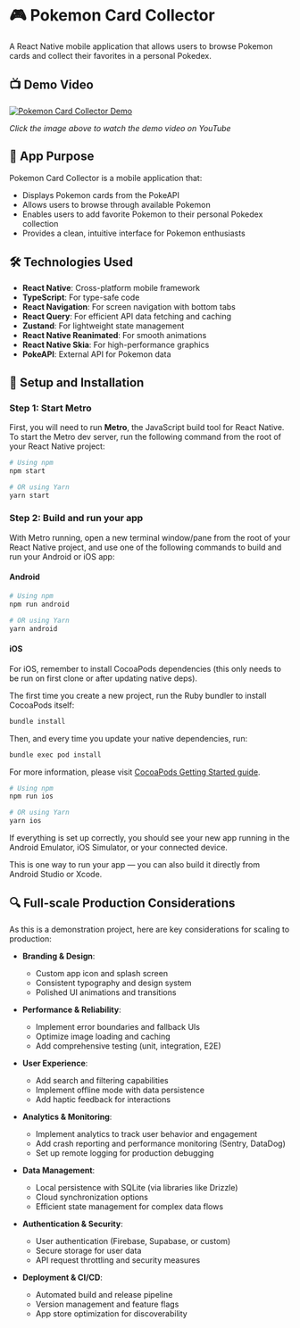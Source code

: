 # 🎮 Pokemon Card Collector

A React Native mobile application that allows users to browse Pokemon cards and collect their favorites in a personal Pokedex.

## 📺 Demo Video

[![Pokemon Card Collector Demo](https://img.youtube.com/vi/unNdPH0L3j0/0.jpg)](https://youtu.be/unNdPH0L3j0)

_Click the image above to watch the demo video on YouTube_

## 📱 App Purpose

Pokemon Card Collector is a mobile application that:

- Displays Pokemon cards from the PokeAPI
- Allows users to browse through available Pokemon
- Enables users to add favorite Pokemon to their personal Pokedex collection
- Provides a clean, intuitive interface for Pokemon enthusiasts

## 🛠️ Technologies Used

- **React Native**: Cross-platform mobile framework
- **TypeScript**: For type-safe code
- **React Navigation**: For screen navigation with bottom tabs
- **React Query**: For efficient API data fetching and caching
- **Zustand**: For lightweight state management
- **React Native Reanimated**: For smooth animations
- **React Native Skia**: For high-performance graphics
- **PokeAPI**: External API for Pokemon data

## 🚀 Setup and Installation

### Step 1: Start Metro

First, you will need to run **Metro**, the JavaScript build tool for React Native.
To start the Metro dev server, run the following command from the root of your React Native project:

```sh
# Using npm
npm start

# OR using Yarn
yarn start
```

### Step 2: Build and run your app

With Metro running, open a new terminal window/pane from the root of your React Native project, and use one of the following commands to build and run your Android or iOS app:

#### Android

```sh
# Using npm
npm run android

# OR using Yarn
yarn android
```

#### iOS

For iOS, remember to install CocoaPods dependencies (this only needs to be run on first clone or after updating native deps).

The first time you create a new project, run the Ruby bundler to install CocoaPods itself:

```sh
bundle install
```

Then, and every time you update your native dependencies, run:

```sh
bundle exec pod install
```

For more information, please visit [CocoaPods Getting Started guide](https://guides.cocoapods.org/using/getting-started.html).

```sh
# Using npm
npm run ios

# OR using Yarn
yarn ios
```

If everything is set up correctly, you should see your new app running in the Android Emulator, iOS Simulator, or your connected device.

This is one way to run your app — you can also build it directly from Android Studio or Xcode.

## 🔍 Full-scale Production Considerations

As this is a demonstration project, here are key considerations for scaling to production:

- **Branding & Design**:

  - Custom app icon and splash screen
  - Consistent typography and design system
  - Polished UI animations and transitions

- **Performance & Reliability**:

  - Implement error boundaries and fallback UIs
  - Optimize image loading and caching
  - Add comprehensive testing (unit, integration, E2E)

- **User Experience**:

  - Add search and filtering capabilities
  - Implement offline mode with data persistence
  - Add haptic feedback for interactions

- **Analytics & Monitoring**:

  - Implement analytics to track user behavior and engagement
  - Add crash reporting and performance monitoring (Sentry, DataDog)
  - Set up remote logging for production debugging

- **Data Management**:

  - Local persistence with SQLite (via libraries like Drizzle)
  - Cloud synchronization options
  - Efficient state management for complex data flows

- **Authentication & Security**:

  - User authentication (Firebase, Supabase, or custom)
  - Secure storage for user data
  - API request throttling and security measures

- **Deployment & CI/CD**:
  - Automated build and release pipeline
  - Version management and feature flags
  - App store optimization for discoverability
